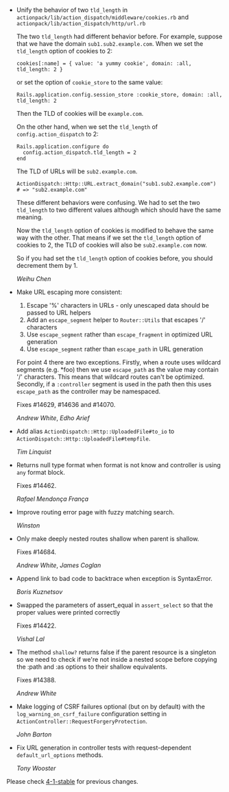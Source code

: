 *   Unify the behavior of two `tld_length` in
    `actionpack/lib/action_dispatch/middleware/cookies.rb`
    and `actionpack/lib/action_dispatch/http/url.rb`

    The two `tld_length` had different behavior before.
    For example, suppose that we have the domain `sub1.sub2.example.com`.
    When we set the `tld_length` option of cookies to 2:

        cookies[:name] = { value: 'a yummy cookie', domain: :all, tld_length: 2 }

    or set the option of `cookie_store` to the same value:

        Rails.application.config.session_store :cookie_store, domain: :all, tld_length: 2

    Then the TLD of cookies will be `example.com`.

    On the other hand, when we set the `tld_length` of `config.action_dispatch` to 2:

        Rails.application.configure do
          config.action_dispatch.tld_length = 2
        end

    The TLD of URLs will be `sub2.example.com`.

        ActionDispatch::Http::URL.extract_domain("sub1.sub2.example.com")
        # => "sub2.example.com"

    These different behaviors were confusing. We had to set the two `tld_length` to
    two different values although which should have the same meaning.

    Now the `tld_length` option of cookies is modified to behave the same way with
    the other. That means if we set the `tld_length` option of cookies to 2, the
    TLD of cookies will also be `sub2.example.com` now.

    So if you had set the `tld_length` option of cookies before, you should
    decrement them by 1.

    *Weihu Chen*

*   Make URL escaping more consistent:

    1. Escape '%' characters in URLs - only unescaped data should be passed to URL helpers
    2. Add an `escape_segment` helper to `Router::Utils` that escapes '/' characters
    3. Use `escape_segment` rather than `escape_fragment` in optimized URL generation
    4. Use `escape_segment` rather than `escape_path` in URL generation

    For point 4 there are two exceptions. Firstly, when a route uses wildcard segments
    (e.g. *foo) then we use `escape_path` as the value may contain '/' characters. This
    means that wildcard routes can't be optimized. Secondly, if a `:controller` segment
    is used in the path then this uses `escape_path` as the controller may be namespaced.

    Fixes #14629, #14636 and #14070.

    *Andrew White*, *Edho Arief*

*   Add alias `ActionDispatch::Http::UploadedFile#to_io` to
    `ActionDispatch::Http::UploadedFile#tempfile`.

    *Tim Linquist*

*   Returns null type format when format is not know and controller is using `any`
    format block.

    Fixes #14462.

    *Rafael Mendonça França*

*   Improve routing error page with fuzzy matching search.

    *Winston*

*   Only make deeply nested routes shallow when parent is shallow.

    Fixes #14684.

    *Andrew White*, *James Coglan*

*   Append link to bad code to backtrace when exception is SyntaxError.

    *Boris Kuznetsov*

*   Swapped the parameters of assert_equal in `assert_select` so that the
    proper values were printed correctly

    Fixes #14422.

    *Vishal Lal*

*   The method `shallow?` returns false if the parent resource is a singleton so
    we need to check if we're not inside a nested scope before copying the :path
    and :as options to their shallow equivalents.

    Fixes #14388.

    *Andrew White*

*   Make logging of CSRF failures optional (but on by default) with the
    `log_warning_on_csrf_failure` configuration setting in
    `ActionController::RequestForgeryProtection`.

    *John Barton*

*   Fix URL generation in controller tests with request-dependent
    `default_url_options` methods.

    *Tony Wooster*

Please check [4-1-stable](https://github.com/rails/rails/blob/4-1-stable/actionpack/CHANGELOG.md) for previous changes.
